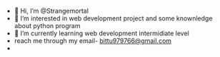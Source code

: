 - 👋 Hi, I’m @Strangemortal
- 👀 I’m interested in web development project and some knownledge about python program
- 🌱 I’m currently learning web development intermidiate level
- reach me through my email- bittu979766@gmail.com
- 
<!---

Strangemortal/Strangemortal is a ✨ special ✨ repository because its `README.md` (this file) appears on your GitHub profile.
You can click the Preview link to take a look at your changes.
--->

